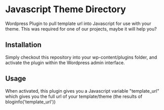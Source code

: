 Javascript Theme Directory
==========================

Wordpress Plugin to pull template url into Javascript for use with your theme. This was required for one of our projects, maybe it will help you?

## Installation

Simply checkout this repository into your wp-content/plugins folder, and activate the plugin within the Wordpress admin interface.

## Usage

When activated, this plugin gives you a Javascript variable "template_url" which gives you the full url of your template/theme (the results of bloginfo('template_url'))